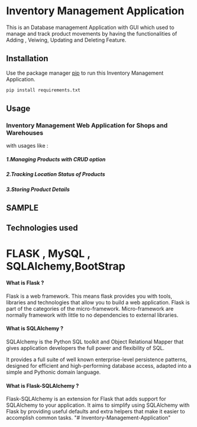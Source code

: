 # Inventory Management Application

This is an Database management Application with GUI which used to manage and track product movements by having the functionalities of Adding , Veiwing, Updating and Deleting Feature.


## Installation

Use the package manager [pip](https://pip.pypa.io/en/stable/) to run this Inventory Management Application.

```bash
pip install requirements.txt
```

## Usage
### Inventory Management Web Application for Shops and Warehouses
with usages like :
##### 1.Managing Products with CRUD option
##### 2.Tracking Location Status of Products
##### 3.Storing Product Details

## SAMPLE




## Technologies used

# FLASK , MySQL , SQLAlchemy,BootStrap

#### What is Flask ?

Flask is a web framework. This means flask provides you with tools, libraries and technologies that allow you to build a web application.
Flask is part of the categories of the micro-framework. Micro-framework are normally framework with little to no dependencies to external libraries. 
 

 

#### What is SQLAlchemy ?

SQLAlchemy is the Python SQL toolkit and Object Relational Mapper that gives application developers the full power and flexibility of SQL.

It provides a full suite of well known enterprise-level persistence patterns, designed for efficient and high-performing database access, adapted into a simple and Pythonic domain language.

 

 

#### What is Flask-SQLAlchemy ?

Flask-SQLAlchemy is an extension for Flask that adds support for SQLAlchemy to your application. It aims to simplify using SQLAlchemy with Flask by providing useful defaults and extra helpers that make it easier to accomplish common tasks.
"# Inventory-Management-Application" 
